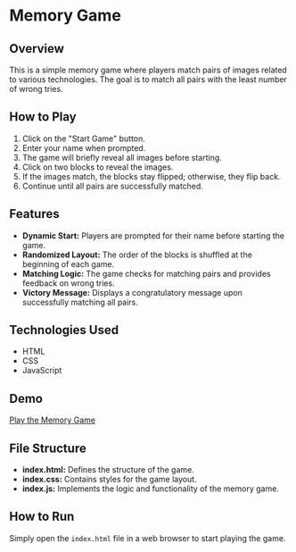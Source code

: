 # Memory Game

## Overview

This is a simple memory game where players match pairs of images related to various technologies. The goal is to match all pairs with the least number of wrong tries.

## How to Play

1. Click on the "Start Game" button.
2. Enter your name when prompted.
3. The game will briefly reveal all images before starting.
4. Click on two blocks to reveal the images.
5. If the images match, the blocks stay flipped; otherwise, they flip back.
6. Continue until all pairs are successfully matched.

## Features

- **Dynamic Start:** Players are prompted for their name before starting the game.
- **Randomized Layout:** The order of the blocks is shuffled at the beginning of each game.
- **Matching Logic:** The game checks for matching pairs and provides feedback on wrong tries.
- **Victory Message:** Displays a congratulatory message upon successfully matching all pairs.

## Technologies Used

- HTML
- CSS
- JavaScript

## Demo

[Play the Memory Game](https://loaymady.github.io/Memory-Game/)

## File Structure

- **index.html:** Defines the structure of the game.
- **index.css:** Contains styles for the game layout.
- **index.js:** Implements the logic and functionality of the memory game.

## How to Run

Simply open the `index.html` file in a web browser to start playing the game.
